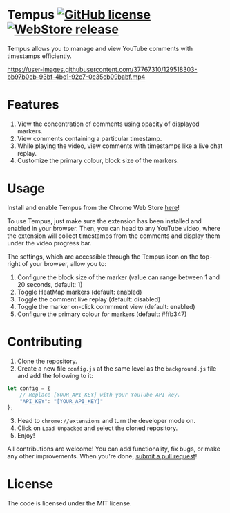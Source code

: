 Tempus  [![GitHub license](https://img.shields.io/badge/license-MIT-blue)](https://github.com/knightron0/tempus/blob/main/LICENSE) [![WebStore release](https://img.shields.io/badge/install-here-brightgreen)](https://www.youtube.com/watch?v=5gX7_4qrazA) 
===============

Tempus allows you to manage and view YouTube comments with timestamps efficiently.

https://user-images.githubusercontent.com/37767310/129518303-bb97b0eb-93bf-4be1-92c7-0c35cb09babf.mp4


# Features 
1. View the concentration of comments using opacity of displayed markers.
2. View comments containing a particular timestamp.
3. While playing the video, view comments with timestamps like a live chat replay.
4. Customize the primary colour, block size of the markers.
 
# Usage 
Install and enable Tempus from the Chrome Web Store [here](https://www.youtube.com/watch?v=5gX7_4qrazA)! 

To use Tempus, just make sure the extension has been installed and enabled in your browser. Then, you can head to any YouTube video, where the extension will collect timestamps from the comments and display them under the video progress bar. 

The settings, which are accessible through the Tempus icon on the top-right of your browser, allow you to:
1. Configure the block size of the marker (value can range between 1 and 20 seconds, default: 1)
2. Toggle HeatMap markers (default: enabled) 
3. Toggle the comment live replay (default: disabled)
4. Toggle the marker on-click commment view (default: enabled)
5. Configure the primary colour for markers (default: #ffb347)

# Contributing 
1. Clone the repository. 
2. Create a new file ```config.js``` at the same level as the ```background.js``` file and add the following to it: 
```js
let config = {
    // Replace [YOUR_API_KEY] with your YouTube API key.
    "API_KEY": "[YOUR_API_KEY]"
};
```
3. Head to ```chrome://extensions``` and turn the developer mode on.
4. Click on ```Load Unpacked``` and select the cloned repository. 
5. Enjoy!

All contributions are welcome! You can add functionality, fix bugs, or make any other improvements. When you're done, [submit a pull request](https://github.com/knightron0/tempus/pulls)!

# License
The code is licensed under the MIT license.
